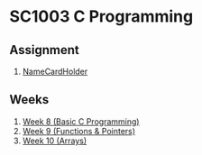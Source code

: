 # SC1003 C Programming

## Assignment
1. [NameCardHolder](https://github.com/HippoEug/SC1003/tree/main/Assignment)

## Weeks
1. [Week 8 (Basic C Programming)](https://github.com/HippoEug/SC1003/tree/main/Week8)
2. [Week 9 (Functions & Pointers)](https://github.com/HippoEug/SC1003/tree/main/Week9)
3. [Week 10 (Arrays)](https://github.com/HippoEug/SC1003/tree/main/Week10)
